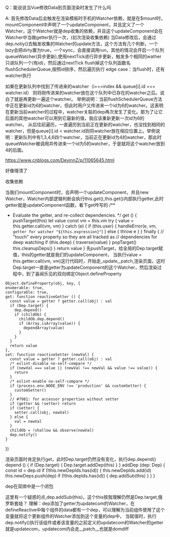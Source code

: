 Q：能说说当Vue修改Data到页面渲染时发生了什么吗

A: 首先修改Data后会触发在渲染模板时手机的Watcher依赖，就是在$mount时，mountComponent中声明了一个updateComponent，并且定义了一个Watcher，这个Watcher就是dep收集的依赖，并且这个updateComponent会在Watcher中当做getter执行一次，(初次渲染收集依赖) 当Data修改后，会通过dep.notiy()去触发收集的Watcher的update方法，这个方法有几个判断，一个lazy会把dirty置为true，一个sync，会直接调用run，其他的情况会开启一个队列queueWatcher(异步更新),使用nextTick进行异步更新，触发多个相同的wather只进队列一个(有id)，然后通过nextTick flush掉这个队列函数名flushSchedulerQueue,按照id排序，然后遍历执行
edge case：当flush时，还有watcher执行

如果在更新队列中找到了传进来的watcher（i===index && queue[i].id === watcher.id）
则将刚传进来的watcher放在这个队列中已存在的watcher之后。说白了就是再更新一遍这个watcher。
举例说明：当前flushSchedulerQueue方法中正在更新id为6的watcher，但此时用户又传进来一个id为6的watcher。这表明在更新当前watcher的过程中，watcher关联的dep再次发生了变化。那为了让它后面的其他watcher可以用到它最新的值，我应该重新更新一次id为6的watcher。
从后往前遍历，一直遍历到当前正在更新的watcher，也没找到相同的watcher，但是queue[i].id < watcher.id则将watcher放在相应位置上。举例说明：更新队列中有1,3,4,6四个watcher，当前正在更新id为4的watcher，那此时queueWatcher被调用并传进来一个id为5的watcher，于是就将这个watcher放到4的后面。

https://www.cnblogs.com/DevinnZ/p/11065645.html

好像理清了

收集依赖

当我们mountComponent时，会声明一个updateComponent，并且new Watcher，Watcher内部逻辑判断会执行this.get(),this.get()内部执行getter,此时getter就是updateComponent函数，看下get咋写的
  /**
   * Evaluate the getter, and re-collect dependencies.
   */
  get () {
    pushTarget(this)
    let value
    const vm = this.vm
    try {
      value = this.getter.call(vm, vm)
    } catch (e) {
      if (this.user) {
        handleError(e, vm, `getter for watcher "${this.expression}"`)
      } else {
        throw e
      }
    } finally {
      // "touch" every property so they are all tracked as
      // dependencies for deep watching
      if (this.deep) {
        traverse(value)
      }
      popTarget()
      this.cleanupDeps()
    }
    return value
  }
  先pushTarget，给全局的Dep.target赋值，this的getter就是我们的updateComponent，
  当执行value = this.getter.call(vm, vm)这行代码时，开始走_update,_patch,渲染页面，这时Dep.target一直是getter为updateComponent的这个Watcher，然后渲染过程中，到了喜闻乐见的双向绑定Object.defineProperty

    Object.defineProperty(obj, key, {
    enumerable: true,
    configurable: true,
    get: function reactiveGetter () {
      const value = getter ? getter.call(obj) : val
      if (Dep.target) {
        dep.depend()
        if (childOb) {
          childOb.dep.depend()
          if (Array.isArray(value)) {
            dependArray(value)
          }
        }
      }
      return value
    },
    set: function reactiveSetter (newVal) {
      const value = getter ? getter.call(obj) : val
      /* eslint-disable no-self-compare */
      if (newVal === value || (newVal !== newVal && value !== value)) {
        return
      }
      /* eslint-enable no-self-compare */
      if (process.env.NODE_ENV !== 'production' && customSetter) {
        customSetter()
      }
      // #7981: for accessor properties without setter
      if (getter && !setter) return
      if (setter) {
        setter.call(obj, newVal)
      } else {
        val = newVal
      }
      childOb = !shallow && observe(newVal)
      dep.notify()
    }
  })

  渲染页面时肯定执行get，此时Dep.target仍然没有变化，执行dep.depend()
  depend () {
    if (Dep.target) {
      Dep.target.addDep(this)
    }
  }
  addDep (dep: Dep) {
    const id = dep.id
    if (!this.newDepIds.has(id)) {
      this.newDepIds.add(id)
      this.newDeps.push(dep)
      if (!this.depIds.has(id)) {
        dep.addSub(this)
      }
    }
  }

  dep在双绑中是一个闭包

  这里有一个疑惑的点,dep.addSub(this)，这个this按我理解仍然是Dep.target,俄罗斯套娃？
  理解：dep添加了getter为updatecom的Watcher，在defineReactive中每个组件的data都有一个dep，可以理解为当前组件使用了这个变量就将这个更新组件的Watcher添加到这个变量的dep中，
  当赋值时，执行dep.notify()执行该组件或者该变量的之前定义的updatecom的Watcher的getter就是updatecom，updatecom内会走__patch__也就是domdiff